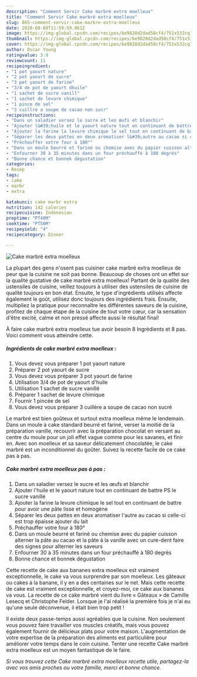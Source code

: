 ```yaml
---
description: "Comment Servir Cake marbré extra moelleux"
title: "Comment Servir Cake marbré extra moelleux"
slug: 865-comment-servir-cake-marbre-extra-moelleux
date: 2020-08-09T11:59:59.861Z
image: https://img-global.cpcdn.com/recipes/be9828d2dad58cf4/751x532cq70/cake-marbre-extra-moelleux-photo-principale-de-la-recette.jpg
thumbnail: https://img-global.cpcdn.com/recipes/be9828d2dad58cf4/751x532cq70/cake-marbre-extra-moelleux-photo-principale-de-la-recette.jpg
cover: https://img-global.cpcdn.com/recipes/be9828d2dad58cf4/751x532cq70/cake-marbre-extra-moelleux-photo-principale-de-la-recette.jpg
author: Oscar Young
ratingvalue: 3.9
reviewcount: 11
recipeingredient:
- "1 pot yaourt nature"
- "2 pot yaourt de sucre"
- "3 pot yaourt de farine"
- "3/4 de pot de yaourt dhuile"
- "1 sachet de sucre vanill"
- "1 sachet de levure chimique"
- "1 pince de sel"
- "3 cuillre a soupe de cacao non sucr"
recipeinstructions:
- "Dans un saladier versez le sucre et les œufs et blanchir"
- "Ajouter l&#39;huile et le yaourt nature tout en continuant de battre PS le sucre vanillé"
- "Ajouter la farine la levure chimique le sel tout en continuant de battre pour avoir une pâte lisse et homogène"
- "Séparer les deux pattes en deux aromatiser l&#39;autre au cacao si celle-ci est trop épaisse ajouter du lait"
- "Préchauffer votre four à 180°"
- "Dans un moule beurré et fariné ou chemise avec du papier cuisson alterner la pâte au cacao et la pâte à la vanille avec un cure-dent faire des signes pour alterner les saveurs"
- "Enfourner 30 à 35 minutes dans un four préchauffé à 180 degrés"
- "Bonne chance et bonnek dégustation"
categories:
- Resep
tags:
- cake
- marbr
- extra

katakunci: cake marbr extra 
nutrition: 142 calories
recipecuisine: Indonesian
preptime: "PT40M"
cooktime: "PT50M"
recipeyield: "4"
recipecategory: Dinner

---
```



![Cake marbré extra moelleux](https://img-global.cpcdn.com/recipes/be9828d2dad58cf4/751x532cq70/cake-marbre-extra-moelleux-photo-principale-de-la-recette.jpg)

La plupart des gens n'osent pas cuisiner cake marbré extra moelleux de peur que la cuisine ne soit pas bonne. Beaucoup de choses ont un effet sur la qualité gustative de cake marbré extra moelleux! Partant de la qualité des ustensiles de cuisine, veillez toujours à utiliser des ustensiles de cuisine de qualité toujours en bon état. Ensuite, le type d'ingrédients utilisés affecte également le goût, utilisez donc toujours des ingrédients frais. Ensuite, multipliez la pratique pour reconnaître les différentes saveurs de la cuisine, profitez de chaque étape de la cuisine de tout votre cœur, car la sensation d'être excité, calme et non pressé affecte aussi le résultat final!

<!--inarticleads1-->

À faire cake marbré extra moelleux tue avoir besoin 8 Ingrédients et 8 pas. Voici comment vous atteindre cette.

##### Ingrédients de cake marbré extra moelleux :

1. Vous devez vous préparer 1 pot yaourt nature
1. Préparer 2 pot yaourt de sucre
1. Vous devez vous préparer 3 pot yaourt de farine
1. Utilisation 3/4 de pot de yaourt d&#39;huile
1. Utilisation 1 sachet de sucre vanillé
1. Préparer 1 sachet de levure chimique
1. Fournir 1 pincée de sel
1. Vous devez vous préparer 3 cuillère a soupe de cacao non sucré


Le marbré est bien goûteux et surtout extra moelleux même le lendemain. Dans un moule à cake standard beurré et fariné, verser la moitié de la préparation vanille, recouvrir avec la préparation chocolat en versant au centre du moule pour un joli effet vague comme pour les savanes, et finir en. Avec son moelleux et sa saveur délicatement chocolatée, le cake marbré est un inconditionnel du goûter. Suivez la recette facile de ce cake pas à pas. 

<!--inarticleads2-->

##### Cake marbré extra moelleux pas à pas :

1. Dans un saladier versez le sucre et les œufs et blanchir
1. Ajouter l&#39;huile et le yaourt nature tout en continuant de battre PS le sucre vanillé
1. Ajouter la farine la levure chimique le sel tout en continuant de battre pour avoir une pâte lisse et homogène
1. Séparer les deux pattes en deux aromatiser l&#39;autre au cacao si celle-ci est trop épaisse ajouter du lait
1. Préchauffer votre four à 180°
1. Dans un moule beurré et fariné ou chemise avec du papier cuisson alterner la pâte au cacao et la pâte à la vanille avec un cure-dent faire des signes pour alterner les saveurs
1. Enfourner 30 à 35 minutes dans un four préchauffé à 180 degrés
1. Bonne chance et bonnek dégustation


Cette recette de cake aux bananes extra moelleux est vraiment exceptionnelle, le cake va vous surprendre par son moelleux. Les gâteaux ou cakes à la banane, il y en a des centaines sur le net. Mais cette recette de cake est vraiment exceptionnelle, et croyez-moi, ce cake aux bananes va vous. La recette de ce cake marbré vient du livre « Gâteaux » de Camille Lesecq et Christophe Felder. Lorsque je l&#39;ai réalisé la première fois je n&#39;ai eu qu&#39;une seule déconvenue, il était bien trop petit ! 

<!--inarticleads1-->

<p>
Il existe deux passe-temps aussi agréables que la cuisine. Non seulement vous pouvez faire travailler vos muscles créatifs, mais vous pouvez également fournir de délicieux plats pour votre maison. L'augmentation de votre expertise de la préparation des aliments est particulière pour améliorer votre temps dans le coin cuisine. Tenter une recette Cake marbré extra moelleux est un moyen fantastique de le faire.
</p>

<p>
<i>Si vous trouvez cette Cake marbré extra moelleux recette utile, partagez-la avec vos amis proches ou votre famille, merci et bonne chance.</i>
</p>
